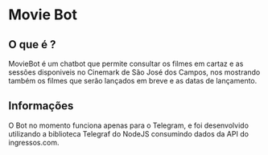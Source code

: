 # Movie Bot
## O que é ?
MovieBot é um chatbot que permite consultar os filmes em cartaz e as sessões disponiveis no Cinemark de São José dos Campos, nos mostrando também os filmes que serão lançados em breve e as datas de lançamento. 

## Informações
O Bot no momento funciona apenas para o Telegram, e foi desenvolvido utilizando a biblioteca Telegraf do NodeJS consumindo dados da API do ingressos.com.
